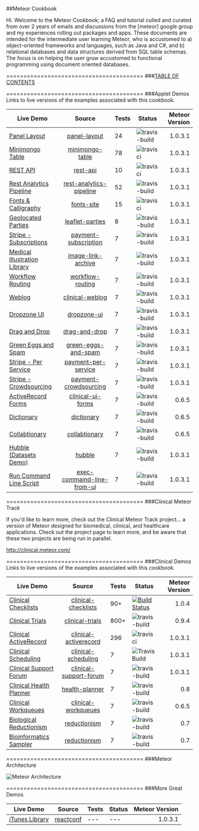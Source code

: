##Meteor Cookbook  

Hi.  Welcome to the Meteor Cookbook; a FAQ and tutorial culled and curated from over 2 years of emails and discussions from the [meteor] google group and my experiences rolling out packages and apps.  These documents are intended for the intermediate user learning Meteor, who is accustomed to a) object-oriented frameworks and languages, such as Java and C#, and b) relational databases and data structures derived from SQL table schemas.  The focus is on helping the user grow accustomed to functional programming using document oriented databases.  


========================================
###[TABLE OF CONTENTS](https://github.com/awatson1978/meteor-cookbook/blob/master/table-of-contents.md)  



========================================
###Applet Demos  
Links to live versions of the examples associated with this cookbook.  
 

| Live Demo     | Source|    Tests   |  Status  | Meteor Version  |
| ------------- |:----------------:| ----------------| ---------------- | ---------------:|
| [Panel Layout](https://panel-layout.meteor.com)  | [panel-layout](https://github.com/awatson1978/panel-layout) | 24 | ![travis-build](https://travis-ci.org/awatson1978/panel-layout.svg?branch=master)   |  1.0.3.1 |
| [Minimongo Table](https://minimongo-table.meteor.com)  | [minimongo-table](https://github.com/awatson1978/minimongo-table) | 78 | ![travisci](https://travis-ci.org/awatson1978/minimongo-table.svg) |  1.0.3.1 |
| [REST API](http://rest-api.meteor.com/)  | [rest-api](https://github.com/awatson1978/rest-api) | 10 | ![travisci](https://travis-ci.org/awatson1978/rest-api.svg?branch=master) | 1.0.3.1 |
| [Rest Analytics Pipeline](http://rest-analytics-pipeline.meteor.com/)      | [rest-analytics-pipeline](https://github.com/awatson1978/rest-analytics-pipeline) | 52 | ![travis-build](https://travis-ci.org/awatson1978/rest-analytics-pipeline.svg?branch=master) | 1.0.3.1 |
| [Fonts & Calligraphy](http://fonts.meteor.com/)   | [fonts-site](https://github.com/awatson1978/fonts-site) |  15  | ![travisci](https://travis-ci.org/awatson1978/fonts-site.svg?branch=master) | 1.0.3.1 |
| [Geolocated Parties](https://github.com/awatson1978/leaflet-parties)   | [leaflet-parties](https://github.com/awatson1978/leaflet-parties) | 8 | ![travis-build](https://travis-ci.org/awatson1978/leaflet-parties.svg?branch=master) | 1.0.3.1 |
| [Stripe - Subscriptions ](https://github.com/awatson1978/payment-subscription) | [payment-subscription](https://github.com/awatson1978/payment-subscription) |  7 |  ![travis-build](https://travis-ci.org/awatson1978/payment-subscription.svg?branch=master) | 1.0.3.1 |
| [Medical Illustration Library](http://image-link-archive.meteor.com) | [image-link-archive](https://github.com/awatson1978/image-link-archive) | 7 | ![travis-build](https://travis-ci.org/awatson1978/image-link-archive.svg?branch=master) | 1.0.3.1 |
| [Workflow Routing](http://workflow-routing.meteor.com/)  | [workflow-routing](https://github.com/awatson1978/workflow-routing) |  7 | ![travis-build](https://travis-ci.org/awatson1978/workflow-routing.svg?branch=master) | 1.0.3.1 |
| [Weblog](http://clinical-ui-crud-list.meteor.com/)      | [clinical-weblog](https://github.com/awatson1978/clinical-ui-crud-list) |  7 | ![travis-build](https://travis-ci.org/awatson1978/clinical-weblog.svg?branch=master) | 1.0.3.1 |
| [Dropzone UI](https://github.com/awatson1978/dropzone-ui) | [dropzone-ui](https://github.com/awatson1978/dropzone-ui) | 7 |  ![travis-build](https://travis-ci.org/awatson1978/dropzone-ui.svg?branch=master) | 1.0.3.1 | 
| [Drag and Drop](http://drag-and-drop.meteor.com/)        | [drag-and-drop](https://github.com/awatson1978/drag-and-drop) | 7 | ![travis-build](https://travis-ci.org/awatson1978/drag-and-drop.svg?branch=master) | 1.0.3.1 |
| [Green Eggs and Spam](https://green-eggs-and-spam.meteor.com)        | [green-eggs-and-spam](https://github.com/awatson1978/green-eggs-and-spam) | 7  | ![travis-build](https://travis-ci.org/awatson1978/green-eggs-and-spam.svg?branch=master) | 1.0.3.1 |
| [Stripe - Per Service ](http://payment-per-service.meteor.com/)  | [payment-per-service](https://github.com/awatson1978/payment-per-service) | 7 | ![travis-build](https://travis-ci.org/awatson1978/payment-per-service.svg?branch=master) | 1.0.3.1 |
| [Stripe - Crowdsourcing](https://github.com/awatson1978/payment-crowdsourcing) | [payment-crowdsourcing](https://github.com/awatson1978/payment-crowdsourcing) |  7 | ![travis-build](https://travis-ci.org/awatson1978/payment-crowdsourcing.svg?branch=master) | 1.0.3.1 |
| [ActiveRecord Forms](http://clinical-ui-forms.meteor.com/)     | [clinical-ui-forms](https://github.com/awatson1978/clinical-ui-forms) | 7  | ![travis-build](https://travis-ci.org/awatson1978/clinical-ui-forms.svg?branch=master) | 0.6.5 |
| [Dictionary](http://dictionary.meteor.com/)             | [dictionary](https://github.com/awatson1978/dictionary) |  7  | ![travis-build](https://travis-ci.org/awatson1978/dictionary.svg?branch=master) | 0.6.5 |
| [Collabtionary](http://collabtionary.meteor.com/)       | [collabtionary](https://github.com/awatson1978/collabtionary)      |  7  | ![travis-build](https://travis-ci.org/awatson1978/collabtionary.svg?branch=master) | 0.6.5 |
| [Hubble (Datasets Demo)](http://hubble.meteor.com/)   | [hubble](https://github.com/awatson1978/hubble)      |  7  | ![travis-build](https://travis-ci.org/awatson1978/hubble.svg?branch=master) | 1.0.3.1 |
| [Run Command Line Script](https://github.com/awatson1978/exec-command-line-from-ui/tree/master) | [exec-commaind-line-from-ui](https://github.com/awatson1978/exec-command-line-from-ui) |  7 | ![travis-build](https://travis-ci.org/awatson1978/exec-command-line-from-ui.svg?branch=master) | 1.0.3.1 |



========================================
###Clinical Meteor Track  

If you'd like to learn more, check out the Clinical Meteor Track project...  a version of Meteor designed for biomedical, clinical, and healthcare applications.  Check out the project page to learn more, and be aware that these two projects are being run in parallel.  

http://clinical.meteor.com/

========================================
###Clinical Demos  
Links to live versions of the examples associated with this cookbook.  
 

| Live Demo     | Source|    Tests   |  Status  | Meteor Version  |
| ------------- |:----------------:| ----------------| ---------------- | ---------------:|
| [Clinical Checklists](http://clinical-checklists.meteor.com/) | [clinical-checklists](https://github.com/awatson1978/clinical-checklists) | 90+ | [![Build Status](https://travis-ci.org/awatson1978/clinical-checklists.svg?branch=master)](https://travis-ci.org/awatson1978/clinical-checklists)| 1.0.4 |
| [Clinical Trials](http://clinical-trials.meteor.com/) | [clinical-trials](https://github.com/awatson1978/clinical-trials) | 800+ | ![travis-build](https://travis-ci.org/awatson1978/clinical-trials.svg?branch=master) | 0.9.4 |
| [Clinical ActiveRecord](https://clinical-activerecord.meteor.com)  | [clinical-activerecord](https://github.com/awatson1978/clinical-activerecord) | 296 | ![travisci](https://travis-ci.org/awatson1978/clinical-activerecord.svg) |  1.0.3.1 |
| [Clinical Scheduling](https://clinical-scheduling.meteor.com)   | [clinical-scheduling](https://github.com/awatson1978/clinical-scheduling) |  7 | ![Travis Build](https://travis-ci.org/awatson1978/clinical-scheduling.svg?branch=master) | 1.0.3.1 |
| [Clinical Support Forum](http://clinical-support-forum.meteor.com/) | [clinical-support-forum](https://github.com/awatson1978/clinical-support-forum) | 7 | ![travis-build](https://travis-ci.org/awatson1978/clinical-support-forum.svg?branch=master) | 1.0.3.1 |
| [Clinical Health Planner](http://senescence.meteor.com/) | [health-planner](https://github.com/awatson1978/health-planner) | 7 | ![travis-build](https://travis-ci.org/awatson1978/health-planner.svg?branch=master) | 0.8 |
| [Clinical Workqueues](http://clinical-workqueues.meteor.com/) | [clinical-workqueues](https://github.com/awatson1978/clinical-workqueues) | 7 | ![travis-build](https://travis-ci.org/awatson1978/clinical-workqueues.svg?branch=master) | 0.6.5 |
| [Biological Reductionism](http://reductionism.meteor.com/) | [reductionism](https://github.com/awatson1978/reductionism) | 7 | ![travis-build](https://travis-ci.org/awatson1978/reductionism.svg?branch=master) | 0.7 |
| [Bioinformatics Sampler](http://reductionism.meteor.com/) | [reductionism](https://github.com/awatson1978/d3-flare-demo) | 7 | ![travis-build](https://travis-ci.org/awatson1978/d3-flare-demo.svg?branch=master) | 0.7 |



========================================
###Meteor Architecture  

![Meteor Architecture](https://raw.githubusercontent.com/awatson1978/meteor-cookbook/master/images/Meteor%20Architecture%20-%20Dev%20to%20Prod.jpg)  


========================================
###More Great Demos  


| Live Demo     | Source|    Tests   |  Status  | Meteor Version  |
| ------------- |:----------------:| ----------------| ---------------- | ---------------:|
| [iTunes Library](http://itunes.meteor.com/album/291183)  | [reactconf](https://github.com/mitar/reactconf-2015-HYPE) | --- | --- |  1.0.3.1 |





